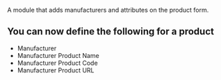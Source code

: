 A module that adds manufacturers and attributes on the product form.

## You can now define the following for a product

- Manufacturer
- Manufacturer Product Name
- Manufacturer Product Code
- Manufacturer Product URL
